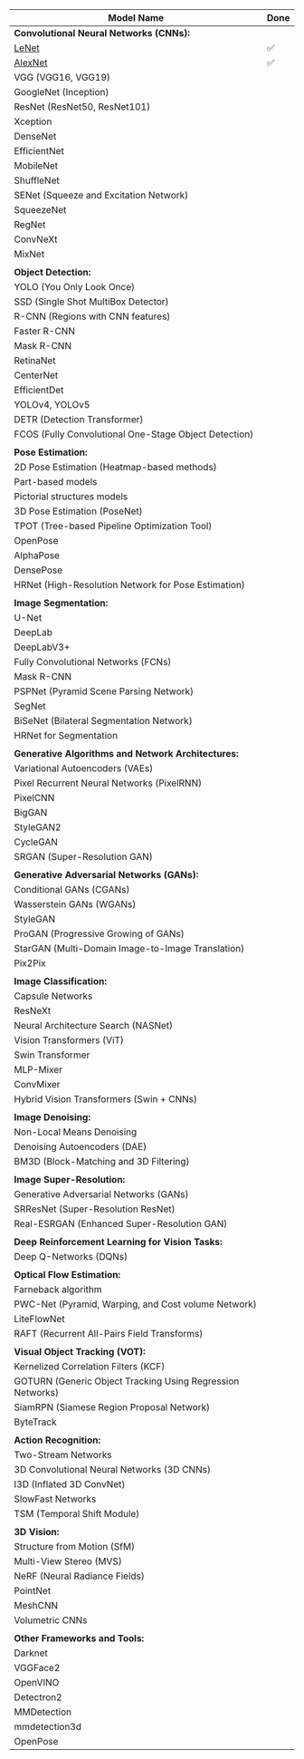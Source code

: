| Model Name                                                                    | Done  |
|-------------------------------------------------------------------------------|-------|
| **Convolutional Neural Networks (CNNs):**                                     |       |
| [LeNet](https://github.com/adamerikoff/computerVision/tree/main/LeNet)        | ✅    |
| [AlexNet](https://github.com/adamerikoff/computerVision/tree/main/AlexNet)    | ✅    |
| VGG (VGG16, VGG19)                                  |       |
| GoogleNet (Inception)                               |       |
| ResNet (ResNet50, ResNet101)                        |       |
| Xception                                            |       |
| DenseNet                                            |       |
| EfficientNet                                        |       |
| MobileNet                                           |       |
| ShuffleNet                                          |       |
| SENet (Squeeze and Excitation Network)              |       |
| SqueezeNet                                          |       |
| RegNet                                              |       |
| ConvNeXt                                            |       |
| MixNet                                              |       |
|                                                     |       |
| **Object Detection:**                               |       |
| YOLO (You Only Look Once)                           |       |
| SSD (Single Shot MultiBox Detector)                 |       |
| R-CNN (Regions with CNN features)                   |       |
| Faster R-CNN                                        |       |
| Mask R-CNN                                          |       |
| RetinaNet                                           |       |
| CenterNet                                           |       |
| EfficientDet                                        |       |
| YOLOv4, YOLOv5                                      |       |
| DETR (Detection Transformer)                        |       |
| FCOS (Fully Convolutional One-Stage Object Detection)|      |
|                                                     |       |
| **Pose Estimation:**                                |       |
| 2D Pose Estimation (Heatmap-based methods)          |       |
| Part-based models                                   |       |
| Pictorial structures models                         |       |
| 3D Pose Estimation (PoseNet)                        |       |
| TPOT (Tree-based Pipeline Optimization Tool)        |       |
| OpenPose                                            |       |
| AlphaPose                                           |       |
| DensePose                                           |       |
| HRNet (High-Resolution Network for Pose Estimation) |       |
|                                                     |       |
| **Image Segmentation:**                             |       |
| U-Net                                               |       |
| DeepLab                                             |       |
| DeepLabV3+                                          |       |
| Fully Convolutional Networks (FCNs)                 |       |
| Mask R-CNN                                          |       |
| PSPNet (Pyramid Scene Parsing Network)              |       |
| SegNet                                              |       |
| BiSeNet (Bilateral Segmentation Network)            |       |
| HRNet for Segmentation                              |       |
|                                                    |       |
| **Generative Algorithms and Network Architectures:**|       |
| Variational Autoencoders (VAEs)                     |       |
| Pixel Recurrent Neural Networks (PixelRNN)          |       |
| PixelCNN                                            |       |
| BigGAN                                              |       |
| StyleGAN2                                           |       |
| CycleGAN                                            |       |
| SRGAN (Super-Resolution GAN)                        |       |
|                                                    |       |
| **Generative Adversarial Networks (GANs):**         |       |
| Conditional GANs (CGANs)                            |       |
| Wasserstein GANs (WGANs)                            |       |
| StyleGAN                                            |       |
| ProGAN (Progressive Growing of GANs)                |       |
| StarGAN (Multi-Domain Image-to-Image Translation)   |       |
| Pix2Pix                                             |       |
|                                                    |       |
| **Image Classification:**                           |       |
| Capsule Networks                                    |       |
| ResNeXt                                             |       |
| Neural Architecture Search (NASNet)                 |       |
| Vision Transformers (ViT)                           |       |
| Swin Transformer                                    |       |
| MLP-Mixer                                           |       |
| ConvMixer                                           |       |
| Hybrid Vision Transformers (Swin + CNNs)            |       |
|                                                     |       |
| **Image Denoising:**                                |       |
| Non-Local Means Denoising                           |       |
| Denoising Autoencoders (DAE)                        |       |
| BM3D (Block-Matching and 3D Filtering)              |       |
|                                                     |       |
| **Image Super-Resolution:**                         |       |
| Generative Adversarial Networks (GANs)              |       |
| SRResNet (Super-Resolution ResNet)                  |       |
| Real-ESRGAN (Enhanced Super-Resolution GAN)         |       |
|                                                     |       |
| **Deep Reinforcement Learning for Vision Tasks:**   |       |
| Deep Q-Networks (DQNs)                              |       |
|                                                     |       |
| **Optical Flow Estimation:**                        |       |
| Farneback algorithm                                 |       |
| PWC-Net (Pyramid, Warping, and Cost volume Network) |       |
| LiteFlowNet                                         |       |
| RAFT (Recurrent All-Pairs Field Transforms)         |       |
|                                                     |       |
| **Visual Object Tracking (VOT):**                   |       |
| Kernelized Correlation Filters (KCF)                |       |
| GOTURN (Generic Object Tracking Using Regression Networks)| |   |
| SiamRPN (Siamese Region Proposal Network)           |       |
| ByteTrack                                           |       |
|                                                     |       |
| **Action Recognition:**                             |       |
| Two-Stream Networks                                 |       |
| 3D Convolutional Neural Networks (3D CNNs)          |       |
| I3D (Inflated 3D ConvNet)                           |       |
| SlowFast Networks                                   |       |
| TSM (Temporal Shift Module)                         |       |
|                                                     |       |
| **3D Vision:**                                      |       |
| Structure from Motion (SfM)                         |       |
| Multi-View Stereo (MVS)                             |       |
| NeRF (Neural Radiance Fields)                       |       |
| PointNet                                            |       |
| MeshCNN                                             |       |
| Volumetric CNNs                                     |       |
|                                                     |       |
| **Other Frameworks and Tools:**                     |       |
| Darknet                                             |       |
| VGGFace2                                            |       |
| OpenVINO                                            |       |
| Detectron2                                          |       |
| MMDetection                                         |       |
| mmdetection3d                                       |       |
| OpenPose                                            |       |
